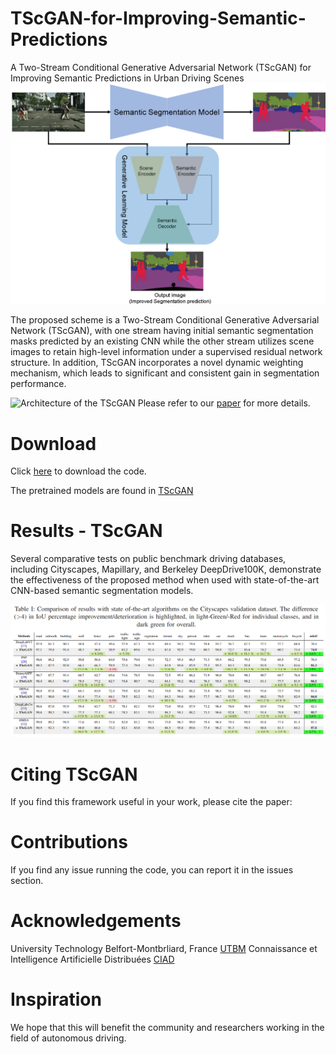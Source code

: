 # TScGAN-for-Improving-Semantic-Predictions
A Two-Stream Conditional Generative Adversarial Network (TScGAN) for Improving Semantic Predictions in Urban Driving Scenes
![Overview of the proposed post-processing framework:](Figure_1.png)

The proposed scheme is a Two-Stream Conditional Generative Adversarial Network (TScGAN), with one stream having initial semantic segmentation masks predicted by an existing CNN while the other stream utilizes scene images to retain high-level information under a supervised residual network structure. In addition, TScGAN incorporates a novel dynamic weighting mechanism, which leads to significant and consistent gain in segmentation performance.

![Architecture of the TScGAN](Architecture_TScGAN.png)
Please refer to our [paper]() for more details.

# Download

Click [here]() to download the code. 

The pretrained models are found in [TScGAN]()

# Results - TScGAN

Several comparative tests on public benchmark driving databases, including Cityscapes, Mapillary, and Berkeley DeepDrive100K, demonstrate the effectiveness of the proposed method when used with state-of-the-art CNN-based semantic segmentation models.

![Comparison of results with state of-the-art algorithms on the Cityscapes validation dataset.](Table_city.PNG)

# Citing TScGAN
If you find this framework useful in your work, please cite the paper: 


# Contributions
If you find any issue running the code, you can report it in the issues section.

# Acknowledgements
University Technology Belfort-Montbrliard, France [UTBM](https://www.utbm.fr/)
Connaissance et Intelligence Artificielle Distribuées [CIAD](http://www.ciad-lab.fr/)

# Inspiration
We hope that this will benefit the community and researchers working in the field of autonomous driving.
